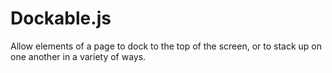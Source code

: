 # Dockable.js

Allow elements of a page to dock to the top of the screen, or to stack up on one another in a variety of ways.